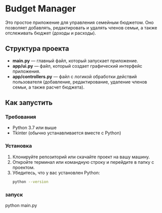 # Budget Manager

Это простое приложение для управления семейным бюджетом. Оно позволяет добавлять, редактировать и удалять членов семьи, а также отслеживать бюджет (доходы и расходы).

## Структура проекта

- **main.py** — главный файл, который запускает приложение.
- **app/ui.py** — файл, который создает графический интерфейс приложения.
- **app/controllers.py** — файл с логикой обработки действий пользователя (добавление, редактирование, удаление членов семьи, а также расчет бюджета).

## Как запустить

### Требования

- Python 3.7 или выше
- Tkinter (обычно устанавливается вместе с Python)

### Установка

1. Клонируйте репозиторий или скачайте проект на вашу машину.
2. Откройте терминал или командную строку и перейдите в папку с проектом.
3. Убедитесь, что у вас установлен Python:
   ```bash
   python --version
### запуск
python main.py